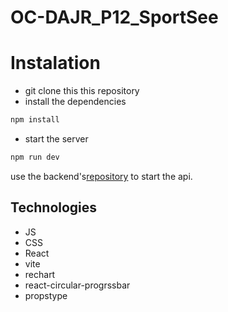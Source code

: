# OC-DAJR_P12_SportSee

# Instalation

- git clone this this repository
- install the dependencies
```bash
npm install
```
- start the server 
```bash
npm run dev
```

use the backend's[repository](https://github.com/OpenClassrooms-Student-Center/P9-front-end-dashboard) to start the api.

## Technologies
- JS
- CSS 
- React
- vite
- rechart
- react-circular-progrssbar
- propstype

